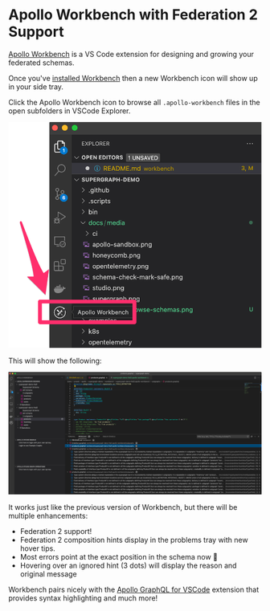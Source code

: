 # Apollo Workbench with Federation 2 Support

[Apollo Workbench](https://marketplace.visualstudio.com/items?itemName=apollographql.apollo-workbench) is a VS Code extension for designing and growing your federated schemas.

Once you've [installed Workbench](https://marketplace.visualstudio.com/items?itemName=apollographql.apollo-workbench) then a new Workbench icon will show up in your side tray.

Click the Apollo Workbench icon to browse all `.apollo-workbench` files in the open subfolders in VSCode Explorer.

![open workbench](/docs/media/workbench-open.png)

This will show the following:

![browse workbench](/docs/media/workbench-browse-schemas.png)

It works just like the previous version of Workbench, but there will be multiple enhancements:

- Federation 2 support!
- Federation 2 composition hints display in the problems tray with new hover tips.
- Most errors point at the exact position in the schema now :tada:
- Hovering over an ignored hint (3 dots) will display the reason and original message

Workbench pairs nicely with the [Apollo GraphQL for VSCode](https://marketplace.visualstudio.com/items?itemName=apollographql.vscode-apollo) extension that provides syntax highlighting and much more!
